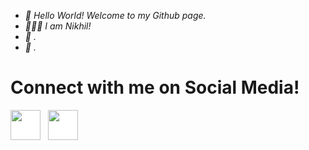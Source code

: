 - <i>👋 Hello World! Welcome to my Github page.
- 🙋🏻‍♂️ I am Nikhil!
- 👀 .
- 🌱 .</i>

<!---
nikhillohar/nikhillohar is a ✨ special ✨ repository because its `README.md` (this file) appears on your GitHub profile.
You can click the Preview link to take a look at your changes.
--->
# <b>Connect with me on Social Media!</b>
  [<img  src="logos\linkedin.png"  width="48"  height="48"  style="background-color:white;">][linkedin]
  &nbsp;
  [<img  src="logos\instagram.png" width="48" height="48"   style="background-color:white;">][instagram]
  

[instagram]:  https://www.instagram.com/nikhil.lohar
[linkedin]:   https://www.linkedin.com/in/nikhil-lohar/
